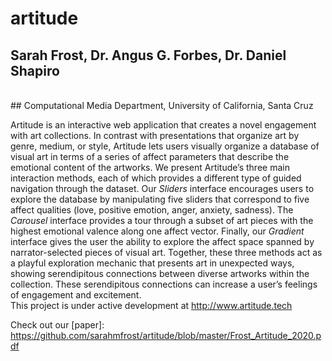# artitude

## Sarah Frost, Dr. Angus G. Forbes, Dr. Daniel Shapiro
<br>
## Computational Media Department, University of California, Santa Cruz


Artitude is an interactive web application that creates a novel engagement with art collections. In contrast with presentations that organize art by genre, medium, or style, Artitude lets users visually organize a database of visual art in terms of a series of affect parameters that describe the emotional content of the artworks. We present Artitude’s three main interaction methods, each of which provides a different type of guided navigation through the dataset. Our *Sliders* interface encourages users to explore the database by manipulating five sliders that correspond to five affect qualities (love, positive emotion, anger, anxiety, sadness). The *Carousel* interface provides a tour through a subset of art pieces with the highest emotional valence along one affect vector. Finally, our *Gradient* interface gives the user the ability to explore the affect space spanned by narrator-selected pieces of visual art. Together, these three methods act as a playful exploration mechanic that presents art in unexpected ways, showing serendipitous connections between diverse artworks within the collection. These serendipitous connections can increase a user’s feelings of engagement and excitement.
<br>
This project is under active development at <http://www.artitude.tech>


Check out our [paper]: https://github.com/sarahmfrost/artitude/blob/master/Frost_Artitude_2020.pdf